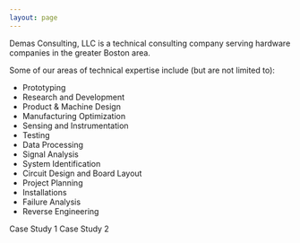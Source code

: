```yaml
---
layout: page
---
```


Demas Consulting, LLC is a technical consulting company serving hardware companies in the greater Boston area. 

Some of our areas of technical expertise include (but are not limited to):
- Prototyping
- Research and Development
- Product & Machine Design
- Manufacturing Optimization
- Sensing and Instrumentation
- Testing
- Data Processing
- Signal Analysis
- System Identification
- Circuit Design and Board Layout
- Project Planning
- Installations
- Failure Analysis
- Reverse Engineering

Case Study 1
Case Study 2
